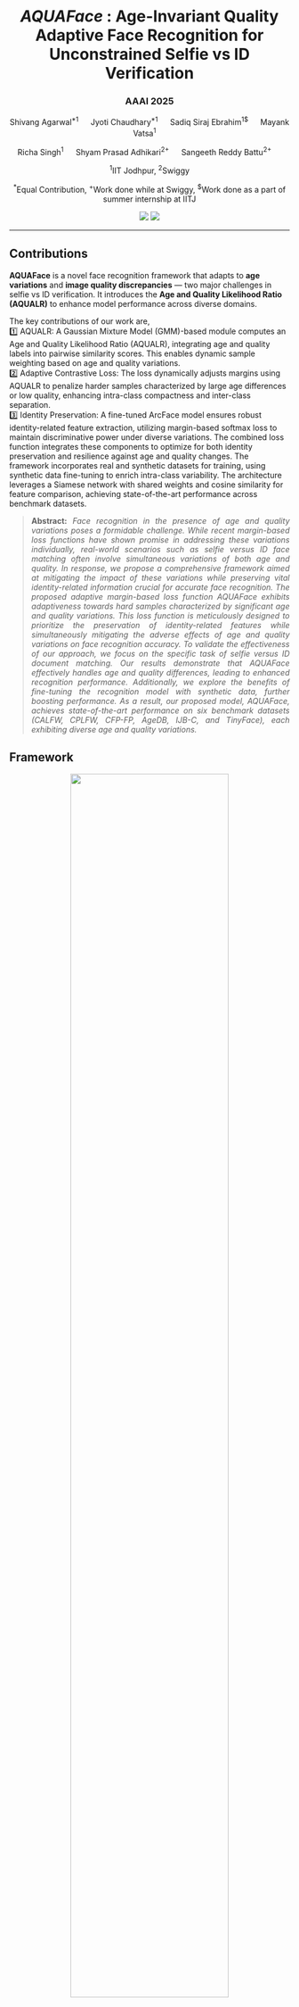 <div align="center">

# *AQUAFace* : Age-Invariant Quality Adaptive Face Recognition for Unconstrained Selfie vs ID Verification  
<h3><strong>AAAI 2025</strong></h3>

Shivang Agarwal<sup>*1</sup>  &emsp; Jyoti Chaudhary<sup>*1</sup>  &emsp; Sadiq Siraj Ebrahim<sup>1$</sup>  &emsp; Mayank Vatsa<sup>1</sup>  &emsp; 

Richa Singh<sup>1</sup>  &emsp; Shyam Prasad Adhikari<sup>2+</sup>  &emsp; Sangeeth Reddy Battu<sup>2+</sup> &emsp;   

<sup>1</sup>IIT Jodhpur, <sup>2</sup>Swiggy

<sup>*</sup>Equal Contribution, <sup>+</sup>Work done while at Swiggy, 
<sup>$</sup>Work done as a part of summer internship at IITJ

<a href='https://sadiqebrahim.github.io/AQUAFace/'><img src='https://img.shields.io/badge/Project-Page-blue'></a>
<a href='https://ojs.aaai.org/index.php/AAAI/article/view/32165'><img src='https://img.shields.io/badge/Paper-PDF-red'></a>
<!---<a href='https://huggingface.co/your-model-link'><img src='https://img.shields.io/badge/%F0%9F%A4%97%20Hugging%20Face-Model-orange'></a>
--->

</div>
<hr />

## Contributions

**AQUAFace** is a novel face recognition framework that adapts to **age variations** and **image quality discrepancies** — two major challenges in selfie vs ID verification. It introduces the **Age and Quality Likelihood Ratio (AQUALR)** to enhance model performance across diverse domains.

The key contributions of our work are,<br>
1️⃣ AQUALR: A Gaussian Mixture Model (GMM)-based module computes an Age and Quality Likelihood Ratio (AQUALR), integrating age and quality labels into pairwise similarity scores. This enables dynamic sample weighting based on age and quality variations.<br>
2️⃣ Adaptive Contrastive Loss: The loss dynamically adjusts margins using AQUALR to penalize harder samples characterized by large age differences or low quality, enhancing intra-class compactness and inter-class separation.<br>
3️⃣ Identity Preservation: A fine-tuned ArcFace model ensures robust identity-related feature extraction, utilizing margin-based softmax loss to maintain discriminative power under diverse variations. The combined loss function integrates these components to optimize for both identity preservation and resilience against age and quality changes. The framework incorporates real and synthetic datasets for training, using synthetic data fine-tuning to enrich intra-class variability. The architecture leverages a Siamese network with shared weights and cosine similarity for feature comparison, achieving state-of-the-art performance across benchmark datasets.


> **<p align="justify"> Abstract:** *Face recognition in the presence of age and quality variations poses a formidable challenge. While recent margin-based loss functions have shown promise in addressing these variations individually, real-world scenarios such as selfie versus ID face matching often involve simultaneous variations of both age and quality. In response, we propose a comprehensive framework aimed at mitigating the impact of these variations while preserving vital identity-related information crucial for accurate face recognition. The proposed adaptive margin-based loss function AQUAFace exhibits adaptiveness towards hard samples characterized by significant age and quality variations. This loss function is meticulously designed to prioritize the preservation of identity-related features while simultaneously mitigating the adverse effects of age and quality variations on face recognition accuracy. To validate the effectiveness of our approach, we focus on the specific task of selfie versus ID document matching. Our results demonstrate that AQUAFace effectively handles age and quality differences, leading to enhanced recognition performance. Additionally, we explore the benefits of fine-tuning the recognition model with synthetic data, further boosting performance. As a result, our proposed model, AQUAFace, achieves state-of-the-art performance on six benchmark datasets (CALFW, CPLFW, CFP-FP, AgeDB, IJB-C, and TinyFace), each exhibiting diverse age and quality variations.* </p>

## Framework

<p align="center" width="100%">
  <img src='docs/static/images/model.jpeg' height="75%" width="75%">
</p>

Figure 2. Training pipeline of AQUAFace. We have introduced a novel adaptive margin-based loss for age-invariant, quality-aware face recognition, specifically targeting selfie vs. ID verification tasks.

---


## Installation
```bash
git clone https://github.com/sadiqebrahim/AQUAFace
cd AQUAFace
conda create -n aquaface python=3.10
conda activate aquaface
pip install -r requirements.txt
```

---

## Datasets

### Face Recognition Benchmarks

To evaluate AQUAFace on standard datasets:

|Database|Version|\#Identity|\#Image|\#Frame|\#Video|Download Link|
|:---:|:----:|:-----:|:-----:|:-----:|:-----:|:-----:|
|[LFW](https://hal.inria.fr/file/index/docid/321923/filename/Huang_long_eccv2008-lfw.pdf)|Raw|5,749|13,233|-|-|[Google Drive](https://drive.google.com/file/d/1JIgAXYqXrH-RbUvcsB3B6LXctLU9ijBA/view?usp=sharing), [Baidu Drive](https://pan.baidu.com/s/1VzSI_xqiBw-uHKyRbi6zzw)|
|[LFW](https://hal.inria.fr/file/index/docid/321923/filename/Huang_long_eccv2008-lfw.pdf)|Align_250x250|5,749|13,233|-|-|[Google Drive](https://drive.google.com/file/d/11h-QIrhuszY3PzT17Q5eXw8yrewgqX7m/view?usp=sharing), [Baidu Drive](https://pan.baidu.com/s/1Ir8kAcQjBJA6A_pWPL9ozQ)|
|[LFW](https://hal.inria.fr/file/index/docid/321923/filename/Huang_long_eccv2008-lfw.pdf)|Align_112x112|5,749|13,233|-|-|[Google Drive](https://drive.google.com/file/d/1WO5Meh_yAau00Gm2Rz2Pc0SRldLQYigT/view?usp=sharing), [Baidu Drive](https://pan.baidu.com/s/1Ew5JZ266bkg00jB5ICt78g)|
|[CALFW](https://arxiv.org/pdf/1708.08197.pdf)|Raw|4,025|12,174|-|-|[Google Drive](https://drive.google.com/file/d/1LcIDIfeZ027tbyUJDbaDt12ZoMVJuoMp/view?usp=sharing), [Baidu Drive](https://pan.baidu.com/s/17IzL_nGzedup1gcPuob0NQ)|
|[CALFW](https://arxiv.org/pdf/1708.08197.pdf)|Align_112x112|4,025|12,174|-|-|[Google Drive](https://drive.google.com/file/d/1kpmcDeDmPqUcI5uX0MCBzpP_8oQVojzW/view?usp=sharing), [Baidu Drive](https://pan.baidu.com/s/1IxqyLFfHNQaj3ibjc7Vcvg)|
|[CPLFW](http://www.whdeng.cn/CPLFW/Cross-Pose-LFW.pdf)|Raw|3,884|11,652|-|-|[Google Drive](https://drive.google.com/file/d/1WipxZ1QXs_Fi6Y5qEFDayEgos3rHDRnS/view?usp=sharing), [Baidu Drive](https://pan.baidu.com/s/1gJuZZcm-2crTrqKI0sa5sA)|
|[CPLFW](http://www.whdeng.cn/CPLFW/Cross-Pose-LFW.pdf)|Align_112x112|3,884|11,652|-|-|[Google Drive](https://drive.google.com/file/d/14vPvDngGzsc94pQ4nRNfuBTxdv7YVn2Q/view?usp=sharing), [Baidu Drive](https://pan.baidu.com/s/1uqK2LAEE91HYqllgsWcj9A)|
|[AgeDB](http://openaccess.thecvf.com/content_cvpr_2017_workshops/w33/papers/Moschoglou_AgeDB_The_First_CVPR_2017_paper.pdf)|Raw|570|16,488|-|-|[Google Drive](https://drive.google.com/file/d/1FoZDyzTrs8r_oFM3Xqmi3iAHsnoirTRA/view?usp=sharing), [Baidu Drive](https://pan.baidu.com/s/1-E_hkW-bXsXNYRiAhRPM7A)|
|[AgeDB](http://openaccess.thecvf.com/content_cvpr_2017_workshops/w33/papers/Moschoglou_AgeDB_The_First_CVPR_2017_paper.pdf)|Align_112x112|570|16,488|-|-|[Google Drive](https://drive.google.com/file/d/1AoZrZfym5ZhdTyKSxD0qxa7Xrp2Q1ftp/view?usp=sharing), [Baidu Drive](https://pan.baidu.com/s/1ehwmQ4M7WpLylV83uUBxiA)|
|[IJB-A](https://www.cv-foundation.org/openaccess/content_cvpr_2015/papers/Klare_Pushing_the_Frontiers_2015_CVPR_paper.pdf)|Clean|500|5,396|20,369|2,085|[Google Drive](https://drive.google.com/file/d/1WdQ62XJuvw0_K4MUP5nXOhv2RsEBVB1f/view?usp=sharing), [Baidu Drive](https://pan.baidu.com/s/1iN68cdiPO0bTTN_hwmbe9w)|
|[IJB-B](http://openaccess.thecvf.com/content_cvpr_2017_workshops/w6/papers/Whitelam_IARPA_Janus_Benchmark-B_CVPR_2017_paper.pdf)|Raw|1,845|21,798|55,026|7,011|[Google Drive](https://drive.google.com/file/d/15oibCHL3NX-q-QV8q_UAmbIr9e_M0n1R/view?usp=sharing)|
|[CFP](http://www.cfpw.io/paper.pdf)|Raw|500|7,000|-|-|[Google Drive](https://drive.google.com/file/d/1tGNtqzWeUx3BYAxRHBbH1Wy7AmyFtZkU/view?usp=sharing), [Baidu Drive](https://pan.baidu.com/s/10Qq64LO_RWKD2cr_D32_6A)|
|[CFP](http://www.cfpw.io/paper.pdf)|Align_112x112|500|7,000|-|-|[Google Drive](https://drive.google.com/file/d/1-sDn79lTegXRNhFuRnIRsgdU88cBfW6V/view?usp=sharing), [Baidu Drive](https://pan.baidu.com/s/1DpudKyw_XN1Y491n1f-DtA)|
| TinyFace | [Link](https://github.com/Tencent/TinyFace) | Low-resolution faces |

### Synthetic Data (SynAM)

- [SynAM Download (20GB)](https://drive.google.com/drive/folders/XXXXX)


---

## Dataset Preparation

### Evaluation Datasets

Arrange the dataset in the following manner:
```python
[PATH]/AQUAFace/val_data/
├── agedb_30/
│   ├── agedb_30
│   ├── agedb_30.bin
│   └── agedb_30_list.npy
├── aligned_pad_0.1_pad_high/
│   ├── Gallery_Distractor
│   ├── Gallery_Match
│   ├── Probe
│   └── Train
├── calfw/
│   ├── calfw
│   ├── calfw.bin
│   └── calfw_list.npy
├── cfp_fp/
│   ├── cfp_ff
│   ├── cfp_ff.bin
│   ├── cfp_ff_list.npy
│   ├── cfp_fp
│   ├── cfp_fp.bin
│   └── cfp_fp_list.npy
├── cplfw/
│   ├── cplfw
│   ├── cplfw.bin
│   └── cplfw_list.npy
├── ijb/
│   ├── IJB_11.py
│   ├── IJBB
│   ├── IJBC
│   ├── recognition
│   └── run.sh
├── IJB-A/
│   ├── CleanData
│   ├── IJB-A_11_output.tar.gz
│   ├── IJB-A_11_sets.tar.gz
│   ├── IJB-A_1N_output.tar.gz
│   └── IJB-A_1N_sets.tar.gz
├── lfw/
│   ├── lfw
│   ├── lfw.bin
│   └── lfw_list.npy
├── tinyface/
    ├── Face_Identification_Evaluation
    ├── readme.txt
    ├── Testing_Set
    └── Training_Set
```

## Training

### Edit the config/config.py to add the appropriate path to datasets, checkpoints, and output directory.

```bash
python train.py 
```

---

## Evaluation

### Edit the config/config_eval.py to add the appropriate path to datasets, checkpoints, and output directory.

```bash
python evaluate.py
```

---


## Citation
```bibtex
@inproceedings{agarwal2025AQUAFace,
  title={{AQUAFace}: Age-Invariant Quality Adaptive Face Recognition for Unconstrained Selfie vs ID Verification},
  author={Shivang Agarwal and Jyoti Chaudhary and Sadiq Siraj Ebrahim and Mayank Vatsa and Richa Singh and Shyam Prasad Adhikari and Sangeeth Reddy Battu},
  booktitle={Proceedings of the AAAI Conference on Artificial Intelligence},
  volume={32},
  number={1},
  year={2025}
}
```

